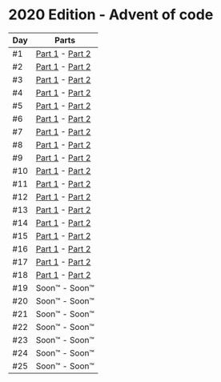 # 2020 Edition - Advent of code

Day | Parts
--- | -------------------------------------------------------------------
#1  | [Part 1](day-01/part-1/index.js) - [Part 2](day-01/part-2/index.js)
#2  | [Part 1](day-02/part-1/index.js) - [Part 2](day-02/part-2/index.js)
#3  | [Part 1](day-03/part-1/index.js) - [Part 2](day-03/part-2/index.js)
#4  | [Part 1](day-04/part-1/index.js) - [Part 2](day-04/part-2/index.js)
#5  | [Part 1](day-05/part-1/index.js) - [Part 2](day-05/part-2/index.js)
#6  | [Part 1](day-06/part-1/index.js) - [Part 2](day-06/part-2/index.js)
#7  | [Part 1](day-07/part-1/index.js) - [Part 2](day-07/part-2/index.js)
#8  | [Part 1](day-08/part-1/index.js) - [Part 2](day-08/part-2/index.js)
#9  | [Part 1](day-09/part-1/index.js) - [Part 2](day-09/part-2/index.js)
#10 | [Part 1](day-10/part-1/index.js) - [Part 2](day-10/part-2/index.js)
#11 | [Part 1](day-11/part-1/index.js) - [Part 2](day-11/part-2/index.js)
#12 | [Part 1](day-12/part-1/index.js) - [Part 2](day-12/part-2/index.js)
#13 | [Part 1](day-13/part-1/index.js) - [Part 2](day-13/part-2/index.js)
#14 | [Part 1](day-14/part-1/index.js) - [Part 2](day-14/part-2/index.js)
#15 | [Part 1](day-15/part-1/index.js) - [Part 2](day-15/part-2/index.js)
#16 | [Part 1](day-16/part-1/index.js) - [Part 2](day-16/part-2/index.js)
#17 | [Part 1](day-17/part-1/index.js) - [Part 2](day-17/part-2/index.js)
#18 | [Part 1](day-18/part-1/index.js) - [Part 2](day-18/part-2/index.js)
#19 | Soon™                            - Soon™
#20 | Soon™                            - Soon™
#21 | Soon™                            - Soon™
#22 | Soon™                            - Soon™
#23 | Soon™                            - Soon™
#24 | Soon™                            - Soon™
#25 | Soon™                            - Soon™